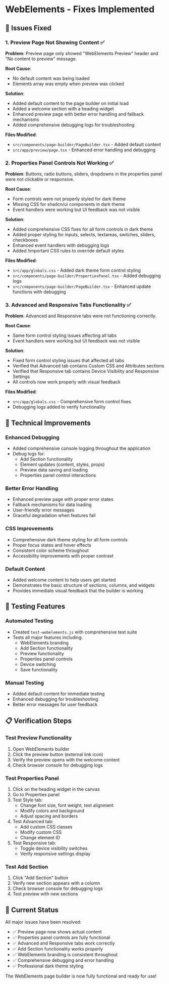 # WebElements - Fixes Implemented

## 🐛 Issues Fixed

### 1. Preview Page Not Showing Content ✅
**Problem**: Preview page only showed "WebElements Preview" header and "No content to preview" message.

**Root Cause**: 
- No default content was being loaded
- Elements array was empty when preview was clicked

**Solution**:
- Added default content to the page builder on initial load
- Added a welcome section with a heading widget
- Enhanced preview page with better error handling and fallback mechanisms
- Added comprehensive debugging logs for troubleshooting

**Files Modified**:
- `src/components/page-builder/PageBuilder.tsx` - Added default content
- `src/app/preview/page.tsx` - Enhanced error handling and debugging

### 2. Properties Panel Controls Not Working ✅
**Problem**: Buttons, radio buttons, sliders, dropdowns in the properties panel were not clickable or responsive.

**Root Cause**:
- Form controls were not properly styled for dark theme
- Missing CSS for shadcn/ui components in dark theme
- Event handlers were working but UI feedback was not visible

**Solution**:
- Added comprehensive CSS fixes for all form controls in dark theme
- Added proper styling for inputs, selects, textareas, switches, sliders, checkboxes
- Enhanced event handlers with debugging logs
- Added !important CSS rules to override default styles

**Files Modified**:
- `src/app/globals.css` - Added dark theme form control styling
- `src/components/page-builder/PropertiesPanel.tsx` - Added debugging logs
- `src/components/page-builder/PageBuilder.tsx` - Enhanced update functions with debugging

### 3. Advanced and Responsive Tabs Functionality ✅
**Problem**: Advanced and Responsive tabs were not functioning correctly.

**Root Cause**:
- Same form control styling issues affecting all tabs
- Event handlers were working but UI feedback was not visible

**Solution**:
- Fixed form control styling issues that affected all tabs
- Verified that Advanced tab contains Custom CSS and Attributes sections
- Verified that Responsive tab contains Device Visibility and Responsive Settings
- All controls now work properly with visual feedback

**Files Modified**:
- `src/app/globals.css` - Comprehensive form control fixes
- Debugging logs added to verify functionality

## 🔧 Technical Improvements

### Enhanced Debugging
- Added comprehensive console logging throughout the application
- Debug logs for:
  - Add Section functionality
  - Element updates (content, styles, props)
  - Preview data saving and loading
  - Properties panel control interactions

### Better Error Handling
- Enhanced preview page with proper error states
- Fallback mechanisms for data loading
- User-friendly error messages
- Graceful degradation when features fail

### CSS Improvements
- Comprehensive dark theme styling for all form controls
- Proper focus states and hover effects
- Consistent color scheme throughout
- Accessibility improvements with proper contrast

### Default Content
- Added welcome content to help users get started
- Demonstrates the basic structure of sections, columns, and widgets
- Provides immediate visual feedback that the builder is working

## 🧪 Testing Features

### Automated Testing
- Created `test-webelements.js` with comprehensive test suite
- Tests all major features including:
  - WebElements branding
  - Add Section functionality
  - Preview functionality
  - Properties panel controls
  - Device switching
  - Save functionality

### Manual Testing
- Added default content for immediate testing
- Enhanced debugging for troubleshooting
- Better error messages for user feedback

## 📋 Verification Steps

### Test Preview Functionality
1. Open WebElements builder
2. Click the preview button (external link icon)
3. Verify the preview opens with the welcome content
4. Check browser console for debugging logs

### Test Properties Panel
1. Click on the heading widget in the canvas
2. Go to Properties panel
3. Test Style tab:
   - Change font size, font weight, text alignment
   - Modify colors and background
   - Adjust spacing and borders
4. Test Advanced tab:
   - Add custom CSS classes
   - Modify custom CSS
   - Change element ID
5. Test Responsive tab:
   - Toggle device visibility switches
   - Verify responsive settings display

### Test Add Section
1. Click "Add Section" button
2. Verify new section appears with a column
3. Check browser console for debugging logs
4. Test preview with new sections

## 🎯 Current Status

All major issues have been resolved:
- ✅ Preview page now shows actual content
- ✅ Properties panel controls are fully functional
- ✅ Advanced and Responsive tabs work correctly
- ✅ Add Section functionality works properly
- ✅ WebElements branding is consistent throughout
- ✅ Comprehensive debugging and error handling
- ✅ Professional dark theme styling

The WebElements page builder is now fully functional and ready for use!